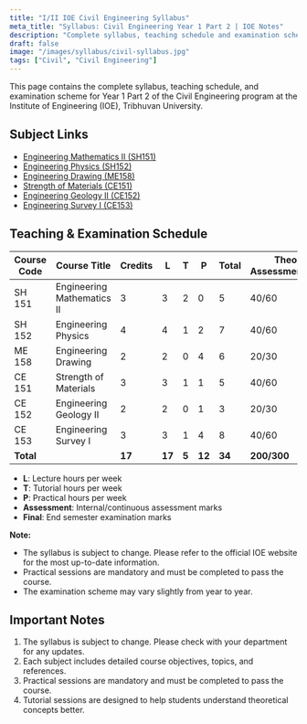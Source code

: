 ```yaml
---
title: "I/II IOE Civil Engineering Syllabus"
meta_title: "Syllabus: Civil Engineering Year 1 Part 2 | IOE Notes"
description: "Complete syllabus, teaching schedule and examination scheme for Year 1 Part 2 Civil Engineering at Institute of Engineering (IOE)."
draft: false
image: "/images/syllabus/civil-syllabus.jpg"
tags: ["Civil", "Civil Engineering"]
---
```


This page contains the complete syllabus, teaching schedule, and examination scheme for Year 1 Part 2 of the Civil Engineering program at the Institute of Engineering (IOE), Tribhuvan University.

## Subject Links

- [Engineering Mathematics II (SH151)](/syllabus/civil/year1-part2/engineering-mathematics-ii-sh-151)
- [Engineering Physics (SH152)](/syllabus/civil/year1-part2/engineering-physics-sh-152)
- [Engineering Drawing (ME158)](/syllabus/civil/year1-part2/engineering-drawing-me-158)
- [Strength of Materials (CE151)](/syllabus/civil/year1-part2/strength-of-materials-ce-151)
- [Engineering Geology II (CE152)](/syllabus/civil/year1-part2/engineering-geology-ii-ce-152)
- [Engineering Survey I (CE153)](/syllabus/civil/year1-part2/engineering-survey-i-ce-153)

## Teaching & Examination Schedule

| Course Code | Course Title | Credits | L | T | P | Total | Theory Assessment/Final | Practical Assessment/Final | Grand Total |
|-------------|--------------|---------|---|---|---|-------|------------------------|---------------------------|-------------|
| SH 151 | Engineering Mathematics II | 3 | 3 | 2 | 0 | 5 | 40/60 | - | 100 |
| SH 152 | Engineering Physics | 4 | 4 | 1 | 2 | 7 | 40/60 | 25/- | 125 |
| ME 158 | Engineering Drawing | 2 | 2 | 0 | 4 | 6 | 20/30 | 50/- | 100 |
| CE 151 | Strength of Materials | 3 | 3 | 1 | 1 | 5 | 40/60 | 25/- | 125 |
| CE 152 | Engineering Geology II | 2 | 2 | 0 | 1 | 3 | 20/30 | 25/- | 75 |
| CE 153 | Engineering Survey I | 3 | 3 | 1 | 4 | 8 | 40/60 | 50/- | 150 |
| **Total** | | **17** | **17** | **5** | **12** | **34** | **200/300** | **175/-** | **675** |

- **L**: Lecture hours per week
- **T**: Tutorial hours per week
- **P**: Practical hours per week
- **Assessment**: Internal/continuous assessment marks
- **Final**: End semester examination marks

**Note:**  
- The syllabus is subject to change. Please refer to the official IOE website for the most up-to-date information.
- Practical sessions are mandatory and must be completed to pass the course.
- The examination scheme may vary slightly from year to year.

## Important Notes

1. The syllabus is subject to change. Please check with your department for any updates.
2. Each subject includes detailed course objectives, topics, and references.
3. Practical sessions are mandatory and must be completed to pass the course.
4. Tutorial sessions are designed to help students understand theoretical concepts better.